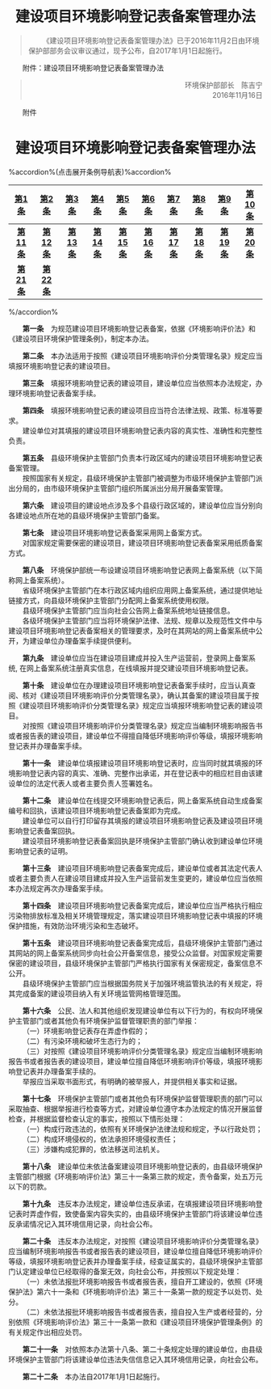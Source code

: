 # <center>建设项目环境影响登记表备案管理办法</center>

><p>&emsp;&emsp;《建设项目环境影响登记表备案管理办法》已于2016年11月2日由环境保护部部务会议审议通过，现予公布，自2017年1月1日起施行。<br>
&emsp;&emsp;附件：建设项目环境影响登记表备案管理办法</p>
><p align="right">环境保护部部长&emsp;陈吉宁<br>
>2016年11月16日</p>

&emsp;&emsp;附件

# <center>建设项目环境影响登记表备案管理办法</center>

%accordion%(点击展开条例导航表)%accordion%

| [第1条](#t1) |[第2条](#t2) |[第3条](#t3) |[第4条](#t4) |[第5条](#t5) |[第6条](#t6) |[第7条](#t7) |[第8条](#t8) |[第9条](#t9) |[第10条](#t10) |
| :----: | :----: | :----: | :----: | :----: | :----: | :----: | :----: | :----: | :----: |
| **[第11条](#t11)** | **[第12条](#t12)** | **[第13条](#t13)** | **[第14条](#t14)** | **[第15条](#t15)** | **[第16条](#t16)** | **[第17条](#t17)** | **[第18条](#t18)** | **[第19条](#t19)** | **[第20条](#t20)** |
| **[第21条](#t21)** | **[第22条](#t22)** |

%/accordion%

<p id="t1">&emsp;&emsp;<b>第一条</b>&emsp;为规范建设项目环境影响登记表备案，依据《环境影响评价法》和《建设项目环境保护管理条例》，制定本办法。</p>
<p id="t2">&emsp;&emsp;<b>第二条</b>&emsp;本办法适用于按照《建设项目环境影响评价分类管理名录》规定应当填报环境影响登记表的建设项目。</p>
<p id="t3">&emsp;&emsp;<b>第三条</b>&emsp;填报环境影响登记表的建设项目，建设单位应当依照本办法规定，办理环境影响登记表备案手续。</p>
<p id="t4">&emsp;&emsp;<b>第四条</b>&emsp;填报环境影响登记表的建设项目应当符合法律法规、政策、标准等要求。<br>
&emsp;&emsp;建设单位对其填报的建设项目环境影响登记表内容的真实性、准确性和完整性负责。</p>
<p id="t5">&emsp;&emsp;<b>第五条</b>&emsp;县级环境保护主管部门负责本行政区域内的建设项目环境影响登记表备案管理。<br>
&emsp;&emsp;按照国家有关规定，县级环境保护主管部门被调整为市级环境保护主管部门派出分局的，由市级环境保护主管部门组织所属派出分局开展备案管理。</p>
<p id="t6">&emsp;&emsp;<b>第六条</b>&emsp;建设项目的建设地点涉及多个县级行政区域的，建设单位应当分别向各建设地点所在地的县级环境保护主管部门备案。</p>
<p id="t7">&emsp;&emsp;<b>第七条</b>&emsp;建设项目环境影响登记表备案采用网上备案方式。<br>
&emsp;&emsp;对国家规定需要保密的建设项目，建设项目环境影响登记表备案采用纸质备案方式。</p>
<p id="t8">&emsp;&emsp;<b>第八条</b>&emsp;环境保护部统一布设建设项目环境影响登记表网上备案系统（以下简称网上备案系统）。<br>
&emsp;&emsp;省级环境保护主管部门在本行政区域内组织应用网上备案系统，通过提供地址链接方式，向县级环境保护主管部门分配网上备案系统使用权限。<br>
&emsp;&emsp;县级环境保护主管部门应当向社会公告网上备案系统地址链接信息。<br>
&emsp;&emsp;各级环境保护主管部门应当将环境保护法律、法规、规章以及规范性文件中与建设项目环境影响登记表备案相关的管理要求，及时在其网站的网上备案系统中公开，为建设单位办理备案手续提供便利。</p>
<p id="t9">&emsp;&emsp;<b>第九条</b>&emsp;建设单位应当在建设项目建成并投入生产运营前，登录网上备案系统, 在网上备案系统注册真实信息，在线填报并提交建设项目环境影响登记表。</p>
<p id="t10">&emsp;&emsp;<b>第十条</b>&emsp;建设单位在办理建设项目环境影响登记表备案手续时，应当认真查阅、核对《建设项目环境影响评价分类管理名录》，确认其备案的建设项目属于按照《建设项目环境影响评价分类管理名录》规定应当填报环境影响登记表的建设项目。<br>
&emsp;&emsp;对按照《建设项目环境影响评价分类管理名录》规定应当编制环境影响报告书或者报告表的建设项目，建设单位不得擅自降低环境影响评价等级，填报环境影响登记表并办理备案手续。</p>
<p id="t11">&emsp;&emsp;<b>第十一条</b>&emsp;建设单位填报建设项目环境影响登记表时，应当同时就其填报的环境影响登记表内容的真实、准确、完整作出承诺，并在登记表中的相应栏目由该建设单位的法定代表人或者主要负责人签署姓名。</p>
<p id="t12">&emsp;&emsp;<b>第十二条</b>&emsp;建设单位在线提交环境影响登记表后，网上备案系统自动生成备案编号和回执，该建设项目环境影响登记表备案即为完成。<br>
&emsp;&emsp;建设单位可以自行打印留存其填报的建设项目环境影响登记表及建设项目环境影响登记表备案回执。<br>
&emsp;&emsp;建设项目环境影响登记表备案回执是环境保护主管部门确认收到建设单位环境影响登记表的证明。</p>
<p id="t13">&emsp;&emsp;<b>第十三条</b>&emsp;建设项目环境影响登记表备案完成后，建设单位或者其法定代表人或者主要负责人在建设项目建成并投入生产运营前发生变更的，建设单位应当依照本办法规定再次办理备案手续。</p>
<p id="t14">&emsp;&emsp;<b>第十四条</b>&emsp;建设项目环境影响登记表备案完成后，建设单位应当严格执行相应污染物排放标准及相关环境管理规定，落实建设项目环境影响登记表中填报的环境保护措施，有效防治环境污染和生态破坏。</p>
<p id="t15">&emsp;&emsp;<b>第十五条</b>&emsp;建设项目环境影响登记表备案完成后，县级环境保护主管部门通过其网站的网上备案系统同步向社会公开备案信息，接受公众监督。对国家规定需要保密的建设项目，县级环境保护主管部门严格执行国家有关保密规定，备案信息不公开。<br>
&emsp;&emsp;县级环境保护主管部门应当根据国务院关于加强环境监管执法的有关规定，将其完成备案的建设项目纳入有关环境监管网格管理范围。</p>
<p id="t16">&emsp;&emsp;<b>第十六条</b>&emsp;公民、法人和其他组织发现建设单位有以下行为的，有权向环境保护主管部门或者其他负有环境保护监督管理职责的部门举报：<br>
&emsp;&emsp;（一）环境影响登记表存在弄虚作假的；<br>
&emsp;&emsp;（二）有污染环境和破坏生态行为的；<br>
&emsp;&emsp;（三）对按照《建设项目环境影响评价分类管理名录》规定应当编制环境影响报告书或者报告表的建设项目，建设单位擅自降低环境影响评价等级，填报环境影响登记表并办理备案手续的。<br>
&emsp;&emsp;举报应当采取书面形式，有明确的被举报人，并提供相关事实和证据。</p>
<p id="t17">&emsp;&emsp;<b>第十七条</b>&emsp;环境保护主管部门或者其他负有环境保护监督管理职责的部门可以采取抽查、根据举报进行检查等方式，对建设单位遵守本办法规定的情况开展监督检查，并根据监督检查认定的事实，按照以下情形处理：<br>
&emsp;&emsp;（一）构成行政违法的，依照有关环境保护法律法规和规定，予以行政处罚；<br>
&emsp;&emsp;（二）构成环境侵权的，依法承担环境侵权责任；<br>
&emsp;&emsp;（三）涉嫌构成犯罪的，依法移送司法机关。</p>
<p id="t18">&emsp;&emsp;<b>第十八条</b>&emsp;建设单位未依法备案建设项目环境影响登记表的，由县级环境保护主管部门根据《环境影响评价法》第三十一条第三款的规定，责令备案，处五万元以下的罚款。</p>
<p id="t19">&emsp;&emsp;<b>第十九条</b>&emsp;违反本办法规定，建设单位违反承诺，在填报建设项目环境影响登记表时弄虚作假，致使备案内容失实的，由县级环境保护主管部门将该建设单位违反承诺情况记入其环境信用记录，向社会公布。</p>
<p id="t20">&emsp;&emsp;<b>第二十条</b>&emsp;违反本办法规定，对按照《建设项目环境影响评价分类管理名录》应当编制环境影响报告书或者报告表的建设项目，建设单位擅自降低环境影响评价等级，填报环境影响登记表并办理备案手续，经查证属实的，县级环境保护主管部门认定建设单位已经取得的备案无效，向社会公布，并按照以下规定处理：<br>
&emsp;&emsp;（一）未依法报批环境影响报告书或者报告表，擅自开工建设的，依照《环境保护法》第六十一条和《环境影响评价法》第三十一条第一款的规定予以处罚、处分。<br>
&emsp;&emsp;（二）未依法报批环境影响报告书或者报告表，擅自投入生产或者经营的，分别依照《环境影响评价法》第三十一条第一款和《建设项目环境保护管理条例》的有关规定作出相应处罚。</p>
<p id="t21">&emsp;&emsp;<b>第二十一条</b>&emsp;对依照本办法第十八条、第二十条规定处理的建设单位，由县级环境保护主管部门将该建设单位违法失信信息记入其环境信用记录，向社会公布。</p>
<p id="t22">&emsp;&emsp;<b>第二十二条</b>&emsp;本办法自2017年1月1日起施行。</p>